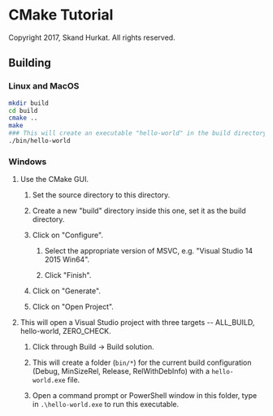 CMake Tutorial
==============

Copyright 2017, Skand Hurkat. All rights reserved.

## Building

### Linux and MacOS

```bash
mkdir build
cd build
cmake ..
make
### This will create an executable "hello-world" in the build directory.
./bin/hello-world
```

### Windows

 1. Use the CMake GUI.

     1. Set the source directory to this directory.

     2. Create a new "build" directory inside this one, set it as the
        build directory.

     3. Click on "Configure".

         1. Select the appropriate version of MSVC, e.g. "Visual Studio
            14 2015 Win64".

         2. Click "Finish".

      4. Click on "Generate".

      5. Click on "Open Project".

 2. This will open a Visual Studio project with three targets --
    ALL_BUILD, hello-world, ZERO_CHECK.

      1. Click through Build -> Build solution.

      2. This will create a folder (`bin/*`) for the current build
         configuration (Debug, MinSizeRel, Release, RelWithDebInfo) with
         a `hello-world.exe` file.

      3. Open a command prompt or PowerShell window in this folder, type
         in `.\hello-world.exe` to run this executable.

